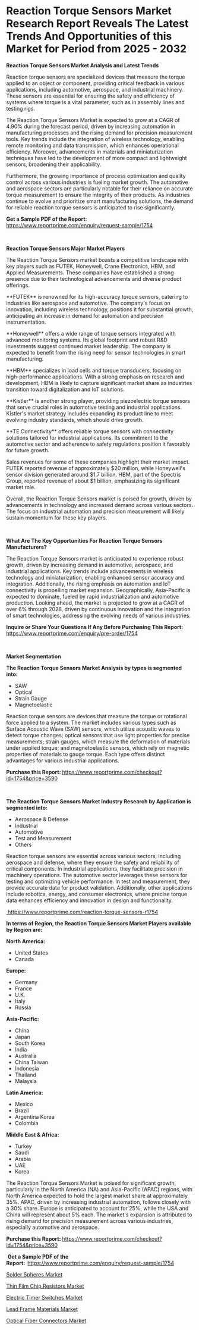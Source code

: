 <p><h1>Reaction Torque Sensors Market Research Report Reveals The Latest Trends And Opportunities of this Market for Period from 2025 - 2032</h1></p><p><strong>Reaction Torque Sensors Market Analysis and Latest Trends</strong></p>
<p><p>Reaction torque sensors are specialized devices that measure the torque applied to an object or component, providing critical feedback in various applications, including automotive, aerospace, and industrial machinery. These sensors are essential for ensuring the safety and efficiency of systems where torque is a vital parameter, such as in assembly lines and testing rigs.</p><p>The Reaction Torque Sensors Market is expected to grow at a CAGR of 4.90% during the forecast period, driven by increasing automation in manufacturing processes and the rising demand for precision measurement tools. Key trends include the integration of wireless technology, enabling remote monitoring and data transmission, which enhances operational efficiency. Moreover, advancements in materials and miniaturization techniques have led to the development of more compact and lightweight sensors, broadening their applicability.</p><p>Furthermore, the growing importance of process optimization and quality control across various industries is fueling market growth. The automotive and aerospace sectors are particularly notable for their reliance on accurate torque measurement to ensure the integrity of their products. As industries continue to evolve and prioritize smart manufacturing solutions, the demand for reliable reaction torque sensors is anticipated to rise significantly.</p></p>
<p><strong>Get a Sample PDF of the Report:&nbsp;</strong> <a href="https://www.reportprime.com/enquiry/request-sample/1754?utm_campaign=2176&utm_medium=2&utm_source=Github&utm_content=ia&utm_term=18032025&utm_id=reaction-torque-sensors">https://www.reportprime.com/enquiry/request-sample/1754</a></p>
<p>&nbsp;</p>
<p><strong>Reaction Torque Sensors Major Market Players</strong></p>
<p><p>The Reaction Torque Sensors market boasts a competitive landscape with key players such as FUTEK, Honeywell, Crane Electronics, HBM, and Applied Measurements. These companies have established a strong presence due to their technological advancements and diverse product offerings.</p><p>**FUTEK** is renowned for its high-accuracy torque sensors, catering to industries like aerospace and automotive. The company's focus on innovation, including wireless technology, positions it for substantial growth, anticipating an increase in demand for automation and precision instrumentation.</p><p>**Honeywell** offers a wide range of torque sensors integrated with advanced monitoring systems. Its global footprint and robust R&D investments suggest continued market leadership. The company is expected to benefit from the rising need for sensor technologies in smart manufacturing.</p><p>**HBM** specializes in load cells and torque transducers, focusing on high-performance applications. With a strong emphasis on research and development, HBM is likely to capture significant market share as industries transition toward digitalization and IoT solutions.</p><p>**Kistler** is another strong player, providing piezoelectric torque sensors that serve crucial roles in automotive testing and industrial applications. Kistler's market strategy includes expanding its product line to meet evolving industry standards, which should drive growth.</p><p>**TE Connectivity** offers reliable torque sensors with connectivity solutions tailored for industrial applications. Its commitment to the automotive sector and adherence to safety regulations position it favorably for future growth.</p><p>Sales revenues for some of these companies highlight their market impact. FUTEK reported revenue of approximately $20 million, while Honeywell's sensor division generated around $1.7 billion. HBM, part of the Spectris Group, reported revenue of about $1 billion, emphasizing its significant market role.</p><p>Overall, the Reaction Torque Sensors market is poised for growth, driven by advancements in technology and increased demand across various sectors. The focus on industrial automation and precision measurement will likely sustain momentum for these key players.</p></p>
<p>&nbsp;</p>
<p><strong>What Are The Key Opportunities For Reaction Torque Sensors Manufacturers?</strong></p>
<p><p>The Reaction Torque Sensors market is anticipated to experience robust growth, driven by increasing demand in automotive, aerospace, and industrial applications. Key trends include advancements in wireless technology and miniaturization, enabling enhanced sensor accuracy and integration. Additionally, the rising emphasis on automation and IoT connectivity is propelling market expansion. Geographically, Asia-Pacific is expected to dominate, fueled by rapid industrialization and automotive production. Looking ahead, the market is projected to grow at a CAGR of over 6% through 2028, driven by continuous innovation and the integration of smart technologies, addressing the evolving needs of various industries.</p></p>
<p><strong>Inquire or Share Your Questions If Any Before Purchasing This Report:</strong> <a href="https://www.reportprime.com/enquiry/pre-order/1754?utm_campaign=2176&utm_medium=2&utm_source=Github&utm_content=ia&utm_term=18032025&utm_id=reaction-torque-sensors">https://www.reportprime.com/enquiry/pre-order/1754</a></p>
<p>&nbsp;</p>
<p><strong>Market Segmentation</strong></p>
<p><strong>The Reaction Torque Sensors Market Analysis by types is segmented into:</strong></p>
<p><ul><li>SAW</li><li>Optical</li><li>Strain Gauge</li><li>Magnetoelastic</li></ul></p>
<p><p>Reaction torque sensors are devices that measure the torque or rotational force applied to a system. The market includes various types such as Surface Acoustic Wave (SAW) sensors, which utilize acoustic waves to detect torque changes; optical sensors that use light properties for precise measurements; strain gauges, which measure the deformation of materials under applied torque; and magnetoelastic sensors, which rely on magnetic properties of materials to gauge torque. Each type offers distinct advantages for various industrial applications.</p></p>
<p><strong>Purchase this Report:&nbsp;</strong><a href="https://www.reportprime.com/checkout?id=1754&price=3590&utm_campaign=2176&utm_medium=2&utm_source=Github&utm_content=ia&utm_term=18032025&utm_id=reaction-torque-sensors">https://www.reportprime.com/checkout?id=1754&price=3590</a></p>
<p>&nbsp;</p>
<p><strong>The Reaction Torque Sensors Market Industry Research by Application is segmented into:</strong></p>
<p><ul><li>Aerospace & Defense</li><li>Industrial</li><li>Automotive</li><li>Test and Measurement</li><li>Others</li></ul></p>
<p><p>Reaction torque sensors are essential across various sectors, including aerospace and defense, where they ensure the safety and reliability of critical components. In industrial applications, they facilitate precision in machinery operations. The automotive sector leverages these sensors for testing and optimizing vehicle performance. In test and measurement, they provide accurate data for product validation. Additionally, other applications include robotics, energy, and consumer electronics, where precise torque data enhances efficiency and innovation in design and functionality.</p></p>
<p><a href="https://www.reportprime.com/reaction-torque-sensors-r1754?utm_campaign=2176&utm_medium=2&utm_source=Github&utm_content=ia&utm_term=18032025&utm_id=reaction-torque-sensors">&nbsp;https://www.reportprime.com/reaction-torque-sensors-r1754</a></p>
<p><strong>In terms of Region, the Reaction Torque Sensors Market Players available by Region are:</strong></p>
<p>
    <p> <strong> North America: </strong>
        <ul>
            <li>United States</li>
            <li>Canada</li>
        </ul>
        </p> 
    <p> <strong> Europe: </strong>
        <ul>
            <li>Germany</li>
            <li>France</li>
            <li>U.K.</li>
            <li>Italy</li>
            <li>Russia</li>
        </ul>
        </p> 
    <p> <strong> Asia-Pacific: </strong>
        <ul>
            <li>China</li>
            <li>Japan</li>
            <li>South Korea</li>
            <li>India</li>
            <li>Australia</li>
            <li>China Taiwan</li>
            <li>Indonesia</li>
            <li>Thailand</li>
            <li>Malaysia</li>
        </ul>
        </p> 
    <p> <strong> Latin America: </strong>
        <ul>
            <li>Mexico</li>
            <li>Brazil</li>
            <li>Argentina Korea</li>
            <li>Colombia</li>
        </ul>
        </p> 
    <p> <strong> Middle East & Africa: </strong>
        <ul>
            <li>Turkey</li>
            <li>Saudi</li>
            <li>Arabia</li>
            <li>UAE</li>
            <li>Korea</li>
        </ul>
    </p>
    </p>
<p><p>The Reaction Torque Sensors Market is poised for significant growth, particularly in the North America (NA) and Asia-Pacific (APAC) regions, with North America expected to hold the largest market share at approximately 35%. APAC, driven by increasing industrial automation, follows closely with a 30% share. Europe is anticipated to account for 25%, while the USA and China will represent about 5% each. The market's expansion is attributed to rising demand for precision measurement across various industries, especially automotive and aerospace.</p></p>
<p><strong>Purchase this Report: </strong><a href="https://www.reportprime.com/checkout?id=1754&price=3590&utm_campaign=2176&utm_medium=2&utm_source=Github&utm_content=ia&utm_term=18032025&utm_id=reaction-torque-sensors">https://www.reportprime.com/checkout?id=1754&price=3590</a></p>
<p>&nbsp;<strong>Get a Sample PDF of the Report:&nbsp;&nbsp;</strong><a href="https://www.reportprime.com/enquiry/request-sample/1754?utm_campaign=2176&utm_medium=2&utm_source=Github&utm_content=ia&utm_term=18032025&utm_id=reaction-torque-sensors">https://www.reportprime.com/enquiry/request-sample/1754</a></p>
<p><strong></strong></p>
<p><p><a href="https://github.com/gassmkalay/Market-Research-Report-List-1/blob/main/solder-spheres-market.md?utm_campaign=2176&utm_medium=2&utm_source=Github&utm_content=ia&utm_term=18032025&utm_id=reaction-torque-sensors">Solder Spheres Market</a></p><p><a href="https://github.com/blauetrelawz/Market-Research-Report-List-1/blob/main/thin-film-chip-resistors-market.md?utm_campaign=2176&utm_medium=2&utm_source=Github&utm_content=ia&utm_term=18032025&utm_id=reaction-torque-sensors">Thin Film Chip Resistors Market</a></p><p><a href="https://github.com/bichukapac/Market-Research-Report-List-1/blob/main/electric-timer-switches-market.md?utm_campaign=2176&utm_medium=2&utm_source=Github&utm_content=ia&utm_term=18032025&utm_id=reaction-torque-sensors">Electric Timer Switches Market</a></p><p><a href="https://github.com/swaftaenglem/Market-Research-Report-List-1/blob/main/lead-frame-materials-market.md?utm_campaign=2176&utm_medium=2&utm_source=Github&utm_content=ia&utm_term=18032025&utm_id=reaction-torque-sensors">Lead Frame Materials Market</a></p><p><a href="https://github.com/laveeasaadrh/Market-Research-Report-List-1/blob/main/optical-fiber-connectors-market.md?utm_campaign=2176&utm_medium=2&utm_source=Github&utm_content=ia&utm_term=18032025&utm_id=reaction-torque-sensors">Optical Fiber Connectors Market</a></p></p>